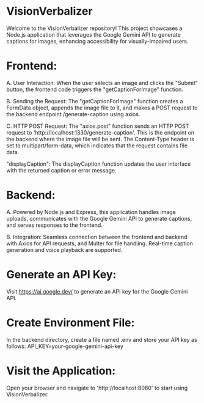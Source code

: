 # VisionVerbalizer
Welcome to the VisionVerbalizer repository! This project showcases a Node.js application that leverages the Google Gemini API to generate captions for images, enhancing accessibility for visually-impaired users.

# Frontend:
A. User Interaction: When the user selects an image and clicks the "Submit" button, the frontend code triggers the "getCaptionForImage" function.

B. Sending the Request: The "getCaptionForImage" function creates a FormData object, appends the image file to it, and makes a POST request to the backend endpoint /generate-caption using axios.

C. HTTP POST Request: The "axios.post" function sends an HTTP POST request to 'http://localhost:1330/generate-caption'. This is the endpoint on the backend where the image file will be sent. The Content-Type header is set to multipart/form-data, which indicates that the request contains file data.

"displayCaption": The displayCaption function updates the user interface with the returned caption or error message.

# Backend:
A. Powered by Node.js and Express, this application handles image uploads, communicates with the Google Gemini API to generate captions, and serves responses to the frontend.

B. Integration: Seamless connection between the frontend and backend with Axios for API requests, and Multer for file handling. Real-time caption generation and voice playback are supported.

# Generate an API Key:
Visit https://ai.google.dev/ to generate an API key for the Google Gemini API.

# Create Environment File:
In the backend directory, create a file named .env and store your API key as follows:
API_KEY=your-google-gemini-api-key

# Visit the Application:
Open your browser and navigate to 'http://localhost:8080' to start using VisionVerbalizer.
